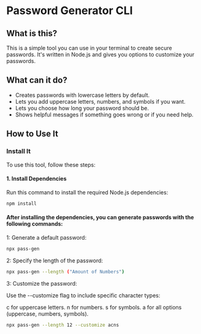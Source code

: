 # Password Generator CLI

## What is this?

This is a simple tool you can use in your terminal to create secure passwords. It's written in Node.js and gives you options to customize your passwords.

## What can it do?

- Creates passwords with lowercase letters by default.
- Lets you add uppercase letters, numbers, and symbols if you want.
- Lets you choose how long your password should be.
- Shows helpful messages if something goes wrong or if you need help.

## How to Use It

### Install It

To use this tool, follow these steps:

#### **1. Install Dependencies**

Run this command to install the required Node.js dependencies:

```bash
npm install
```

#### After installing the dependencies, you can generate passwords with the following commands:

1: Generate a default password:

```bash
npx pass-gen
```

2: Specify the length of the password:

```bash
npx pass-gen --length ("Amount of Numbers")
```

3: Customize the password:

Use the --customize flag to include specific character types:

c for uppercase letters.
n for numbers.
s for symbols.
a for all options (uppercase, numbers, symbols).

```bash
npx pass-gen --length 12 --customize acns
```
